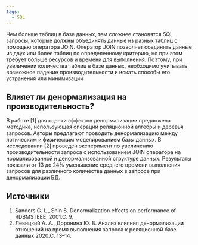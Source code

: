 ```yaml
---
tags:
  - SQL
---
```

Чем больше таблиц в базе данных, тем сложнее становятся SQL запросы, которые должны объединять данные из разных таблиц с помощью оператора JOIN. Оператор JOIN позволяет соединять данные из двух или более таблиц по определенному критерию, но при этом требует больше ресурсов и времени для выполнения. Поэтому, при увеличении количества таблиц в базе данных, необходимо учитывать возможное падение производительности и искать способы его устранения или минимизации

## Влияет ли денормализация на производительность?
В работе [1] для оценки эффектов денормализации предложена методика, использующая операции реляционной алгебры и деревья запросов. Авторы предлагают проводить денормализацию между логическим и физическим моделированием базы данных. В исследовании [2] проведен эксперимент по увеличению производительности запроса с использованием JOIN оператора на нормализованной и денормализованной структуре данных. Результаты показали от 13 до 24% уменьшение среднего времени выполнения запросов для различного количества данных в запросе при денормализации БД.

## Источники
1. Sanders G. L., Shin S. Denormalization effects on performance of RDBMS IEEE, 2001.C. 9.
2. Левицкий А. А., Доронина Ю. В. Анализ влияния денормализации отношений на время выполнения запроса к реляционной базе данных 2020.C. 13–14.